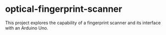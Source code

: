 # optical-fingerprint-scanner
This project explores the capability of a fingerprint scanner and its interface with an Arduino Uno.
